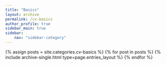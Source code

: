 ```yaml
---
title: "Basics"
layout: archive
permalink: /cv-basics
author_profile: true
sidebar_main: true
sidebar:
    nav: "sidebar-category"
---
```



{% assign posts = site.categories.cv-basics %}
{% for post in posts %} {% include archive-single.html type=page.entries_layout %} {% endfor %}
